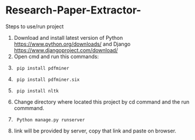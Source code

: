 # Research-Paper-Extractor-

Steps to use/run project
 1.  Download and install latest version of Python https://www.python.org/downloads/ and Django https://www.djangoproject.com/download/
 2.  Open cmd and run this commands:
 3.		 pip install pdfminer
 4. 	 pip install pdfminer.six
 5. 	 pip install nltk
 6.  Change directory where located this project by cd command and the run commmand.
 7. 	 Python manage.py runserver
 8.  link will be provided by server, copy that link and paste on browser.
